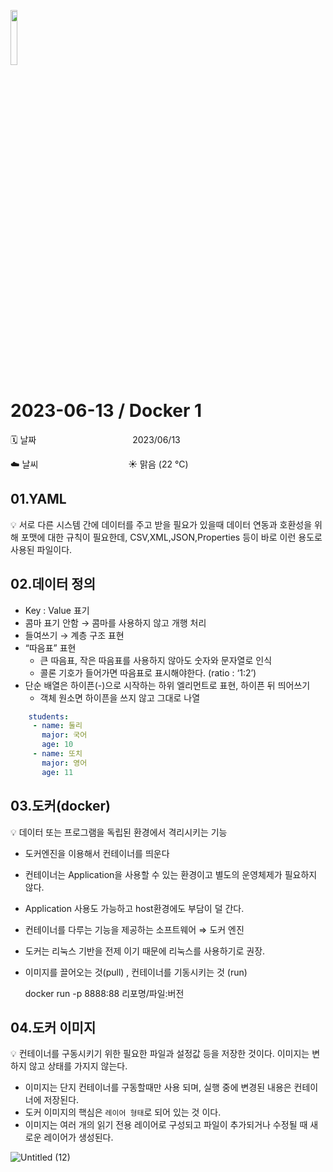 <img src="https://noticon-static.tammolo.com/dgggcrkxq/image/upload/v1566913282/noticon/xyzfawahazvkwiyje7it.png" height="15%" width="15%"> <br/>

# 2023-06-13 / Docker 1

🗓️ 날짜           2023/06/13

☁️ 날씨            ☀️ 맑음 (22 °C)


## 01.YAML

💡 서로 다른 시스템 간에 데이터를 주고 받을 필요가 있을때 데이터 연동과 호환성을 위해 포맷에 대한 규칙이 필요한데, CSV,XML,JSON,Properties 등이 바로 이런 용도로 사용된 파일이다.

## 02.데이터 정의

- Key : Value 표기
- 콤마 표기 안함 → 콤마를 사용하지 않고 개행 처리
- 들여쓰기 → 계층 구조 표현
- “따음표” 표현
    - 큰 따음표, 작은 따음표를 사용하지 않아도 숫자와 문자열로 인식
    - 콜론 기호가 들어가면 따음표로 표시해야한다. (ratio : ‘1:2’)
- 단순 배열은 하이픈(-)으로 시작하는 하위 엘리먼트로 표현, 하이픈 뒤 띄어쓰기
    - 객체 원소면 하이픈을 쓰지 않고 그대로 나열

```yaml
	students:
	 - name: 둘리
	   major: 국어
	   age: 10
	 - name: 또치
	   major: 영어
	   age: 11
```

## 03.도커(docker)

💡 데이터 또는 프로그램을 독립된 환경에서 격리시키는 기능

- 도커엔진을 이용해서 컨테이너를 띄운다
- 컨테이너는 Application을 사용할 수 있는 환경이고 별도의 운영체제가 필요하지 않다.
- Application 사용도 가능하고 host환경에도 부담이 덜 간다.
- 컨테이너를 다루는 기능을 제공하는 소프트웨어 ⇒ 도커 엔진
- 도커는 리눅스 기반을 전제 이기 때문에 리눅스를 사용하기로 권장.
- 이미지를 끌어오는 것(pull) , 컨테이너를 기동시키는 것 (run)
    
    docker run -p 8888:88 리포명/파일:버전
    

## 04.도커 이미지

💡 컨테이너를 구동시키기 위한 필요한 파일과 설정값 등을 저장한 것이다. 이미지는 변하지 않고 상태를 가지지 않는다.

- 이미지는 단지 컨테이너를 구동할때만 사용 되며, 실행 중에 변경된 내용은 컨테이너에 저장된다.
- 도커 이미지의 핵심은 `레이어 형태`로 되어 있는 것 이다.
- 이미지는 여러 개의 읽기 전용 레이어로 구성되고 파일이 추가되거나 수정될 때 새로운 레이어가 생성된다.

![Untitled (12)](https://github.com/juhee99/Kosa-fullStack/assets/55836020/5db0aab2-163c-49b7-af65-9098d9f99eda)